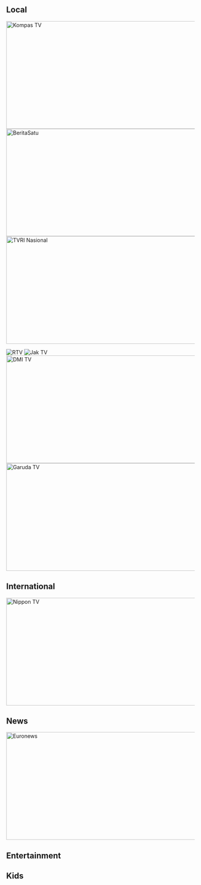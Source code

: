 ## Local
<img width="512" height="288" alt="Kompas TV" src="https://github.com/user-attachments/assets/e33bd3fe-160e-4ba9-9394-ba12631648f5" />
<img width="512" height="287" alt="BeritaSatu" src="https://github.com/user-attachments/assets/0a66803c-2c4a-4e0c-b472-2861c5b6f311" />
<img width="512" height="288" alt="TVRI Nasional" src="https://github.com/user-attachments/assets/e461b408-a7a2-446c-9580-cff16dfca394" />

![RTV](https://github.com/user-attachments/assets/513ff0c9-362a-4695-9af8-72a2b6297350)
![Jak TV](https://github.com/user-attachments/assets/59a0c420-847e-4779-b95a-d05e29c17b67)
<img width="512" height="288" alt="DMI TV" src="https://github.com/user-attachments/assets/e4d5bf11-2436-49b0-96ce-c6d32d4ff316" />
<img width="512" height="288" alt="Garuda TV" src="https://github.com/user-attachments/assets/be5a8278-92d8-4527-819a-52ea041d1872" />

## International
<img width="512" height="288" alt="Nippon TV" src="https://github.com/user-attachments/assets/72f5a6cd-1361-43a4-80c5-29f9c37bac86" />

## News
<img width="512" height="288" alt="Euronews" src="https://github.com/user-attachments/assets/e0a7d688-0edf-4f30-b89e-8ea61344d5e3" />

## Entertainment
## Kids
